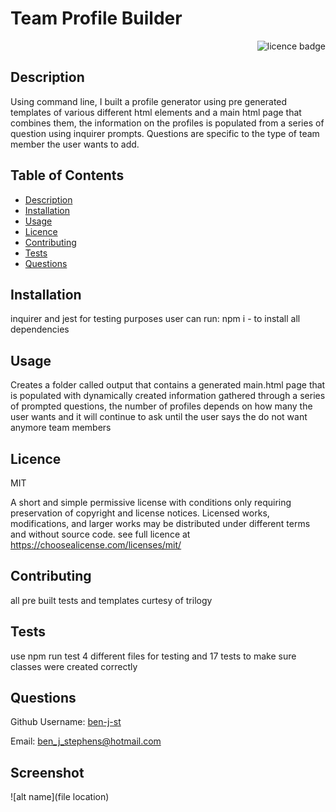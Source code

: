 # Team Profile Builder  

    
<div align="right"><img alt="licence badge" src="https://img.shields.io/badge/licence-MIT-yellow"></div>

## Description 

Using command line, I built a profile generator using pre generated templates of various different html elements and a main html page that combines them, the information on the profiles is populated from a series of question using inquirer prompts. Questions are specific to the type of team member the user wants to add.

## Table of Contents

* [Description](#Description)
* [Installation](#Installation)
* [Usage](#Usage)
* [Licence](#Licence)
* [Contributing](#Contributing)
* [Tests](#Tests)
* [Questions](#Questions)

## Installation

inquirer and jest for testing purposes user can run: npm i - to install all dependencies

## Usage

Creates a folder called output that contains a generated main.html page that is populated with dynamically created information gathered through a series of prompted questions, the number of profiles depends on how many the user wants and it will continue to ask until the user says the do not want anymore team members

## Licence 

MIT

A short and simple permissive license with conditions only requiring preservation of copyright and license notices. Licensed works, modifications, and larger works may be distributed under different terms and without source code. see full licence at https://choosealicense.com/licenses/mit/

## Contributing 

all pre built tests and templates curtesy of trilogy

## Tests

use npm run test 4 different files for testing and 17 tests to make sure classes were created correctly

## Questions

Github Username: <a href="https://github.com/ben-j-st">ben-j-st</a>

Email: ben_j_stephens@hotmail.com


## Screenshot 

![alt name](file location)